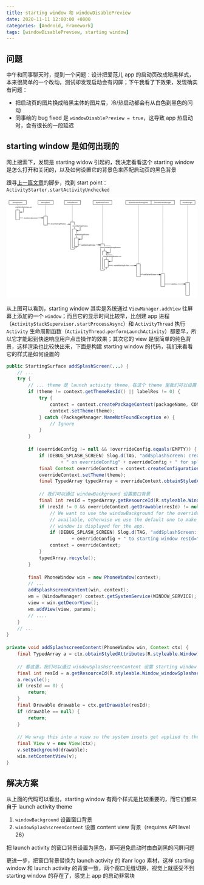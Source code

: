 ```yaml
---
title: starting window 和 windowDisablePreview
date: 2020-11-11 12:00:00 +0800
categories: [Android, Framework]
tags: [windowDisablePreview, starting window]
---
```


## 问题

中午和同事聊天时，提到一个问题：设计把爱范儿 app 的启动页改成暗黑样式，本来很简单的一个改动，测试却发现启动会有闪屏；下午我看了下效果，发现确实有问题：

- 把启动页的图片换成暗黑主体的图片后，冷/热启动都会有从白色到黑色的闪动
- 同事给的 bug fixed 是 `windowDisablePreview = true`，这导致 app 热启动时，会有很长的一段延迟

## starting window 是如何出现的

网上搜索下，发现是 starting widow 引起的，我决定看看这个 starting window 是怎么打开和关闭的，以及如何设置它的背景色来匹配启动页的黑色背景

跟寻[上一篇文章](../launch-activity-sequence/)的脚步，找到 start point：`ActivityStarter.startActivityUnchecked`

![starting_window.jpg](/assets/2020-11-11-starting-window/starting_window.jpg)

从上图可以看到，starting window 其实是系统通过 `ViewManager.addView` 往屏幕上添加的一个 `window`；而且它的显示时间比较早，比创建 app 进程（`ActivityStackSupervisor.startProcessAsync`）和 `ActivityThread` 执行 `Activity` 生命周期函数（`ActivityThread.performLaunchActivity`）都要早，所以它才能起到快速响应用户点击操作的效果；其次它的 view 是很简单的纯色背景，这样渲染也比较快出来，下面是构建 starting window 的代码，我们来看看它的样式是如何设置的

```java
public StartingSurface addSplashScreen(...) {
    // ...
    try {
        // ... theme 是 launch activity theme，在这个 theme 里我们可以设置 starting window 样式
        if (theme != context.getThemeResId() || labelRes != 0) {
            try {
                context = context.createPackageContext(packageName, CONTEXT_RESTRICTED);
                context.setTheme(theme);
            } catch (PackageManager.NameNotFoundException e) {
                // Ignore
            }
        }

        if (overrideConfig != null && !overrideConfig.equals(EMPTY)) {
            if (DEBUG_SPLASH_SCREEN) Slog.d(TAG, "addSplashScreen: creating context based"
                    + " on overrideConfig" + overrideConfig + " for splash screen");
            final Context overrideContext = context.createConfigurationContext(overrideConfig);
            overrideContext.setTheme(theme);
            final TypedArray typedArray = overrideContext.obtainStyledAttributes(com.android.internal.R.styleable.Window);

            // 我们可以通过 windowBackground 设置窗口背景
            final int resId = typedArray.getResourceId(R.styleable.Window_windowBackground, 0);
            if (resId != 0 && overrideContext.getDrawable(resId) != null) {
                // We want to use the windowBackground for the override context if it is
                // available, otherwise we use the default one to make sure a themed starting
                // window is displayed for the app.
                if (DEBUG_SPLASH_SCREEN) Slog.d(TAG, "addSplashScreen: apply overrideConfig"
                        + overrideConfig + " to starting window resId=" + resId);
                context = overrideContext;
            }
            typedArray.recycle();
        }

        final PhoneWindow win = new PhoneWindow(context);
        // ...
        addSplashscreenContent(win, context);
        wm = (WindowManager) context.getSystemService(WINDOW_SERVICE);
        view = win.getDecorView();
        wm.addView(view, params);
        // ....
    }
    // ...
}

private void addSplashscreenContent(PhoneWindow win, Context ctx) {
    final TypedArray a = ctx.obtainStyledAttributes(R.styleable.Window);

    // 看这里，我们可以通过 windowSplashscreenContent 设置 starting window content view 背景
    final int resId = a.getResourceId(R.styleable.Window_windowSplashscreenContent, 0);
    a.recycle();
    if (resId == 0) {
        return;
    }
    final Drawable drawable = ctx.getDrawable(resId);
    if (drawable == null) {
        return;
    }

    // We wrap this into a view so the system insets get applied to the drawable.
    final View v = new View(ctx);
    v.setBackground(drawable);
    win.setContentView(v);
}
```

## 解决方案

从上面的代码可以看出，starting window 有两个样式是比较重要的，而它们都来自于 launch activity theme

1. `windowBackground` 设置窗口背景
2. `windowSplashscreenContent` 设置 content view 背景（requires API level 26）

把 launch activity 的窗口背景设置为黑色，即可避免启动时由白到黑的闪屏问题

更进一步，把窗口背景替换为 launch activity 的 ifanr logo 素材，这样 starting window 和 launch activity 的背景一致，两个窗口无缝切换，视觉上就感受不到 starting window 的存在了，感觉上 app 的启动非常块